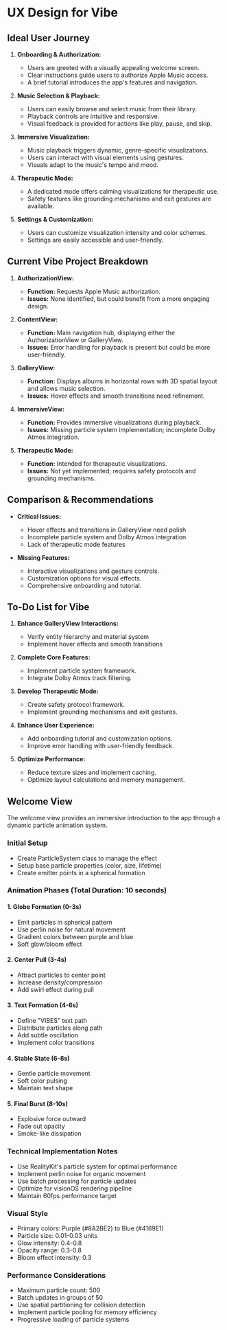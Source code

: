 # UX Design for Vibe

## Ideal User Journey

1. **Onboarding & Authorization:**
   - Users are greeted with a visually appealing welcome screen.
   - Clear instructions guide users to authorize Apple Music access.
   - A brief tutorial introduces the app's features and navigation.

2. **Music Selection & Playback:**
   - Users can easily browse and select music from their library.
   - Playback controls are intuitive and responsive.
   - Visual feedback is provided for actions like play, pause, and skip.

3. **Immersive Visualization:**
   - Music playback triggers dynamic, genre-specific visualizations.
   - Users can interact with visual elements using gestures.
   - Visuals adapt to the music's tempo and mood.

4. **Therapeutic Mode:**
   - A dedicated mode offers calming visualizations for therapeutic use.
   - Safety features like grounding mechanisms and exit gestures are available.

5. **Settings & Customization:**
   - Users can customize visualization intensity and color schemes.
   - Settings are easily accessible and user-friendly.

## Current Vibe Project Breakdown

1. **AuthorizationView:**
   - **Function:** Requests Apple Music authorization.
   - **Issues:** None identified, but could benefit from a more engaging design.

2. **ContentView:**
   - **Function:** Main navigation hub, displaying either the AuthorizationView or GalleryView.
   - **Issues:** Error handling for playback is present but could be more user-friendly.

3. **GalleryView:**
   - **Function:** Displays albums in horizontal rows with 3D spatial layout and allows music selection.
   - **Issues:** Hover effects and smooth transitions need refinement.

4. **ImmersiveView:**
   - **Function:** Provides immersive visualizations during playback.
   - **Issues:** Missing particle system implementation; incomplete Dolby Atmos integration.

5. **Therapeutic Mode:**
   - **Function:** Intended for therapeutic visualizations.
   - **Issues:** Not yet implemented; requires safety protocols and grounding mechanisms.

## Comparison & Recommendations

- **Critical Issues:**
  - Hover effects and transitions in GalleryView need polish
  - Incomplete particle system and Dolby Atmos integration
  - Lack of therapeutic mode features

- **Missing Features:**
  - Interactive visualizations and gesture controls.
  - Customization options for visual effects.
  - Comprehensive onboarding and tutorial.

## To-Do List for Vibe

1. **Enhance GalleryView Interactions:**
   - Verify entity hierarchy and material system
   - Implement hover effects and smooth transitions

2. **Complete Core Features:**
   - Implement particle system framework.
   - Integrate Dolby Atmos track filtering.

3. **Develop Therapeutic Mode:**
   - Create safety protocol framework.
   - Implement grounding mechanisms and exit gestures.

4. **Enhance User Experience:**
   - Add onboarding tutorial and customization options.
   - Improve error handling with user-friendly feedback.

5. **Optimize Performance:**
   - Reduce texture sizes and implement caching.
   - Optimize layout calculations and memory management.

## Welcome View

The welcome view provides an immersive introduction to the app through a dynamic particle animation system.

### Initial Setup
- Create ParticleSystem class to manage the effect
- Setup base particle properties (color, size, lifetime)
- Create emitter points in a spherical formation

### Animation Phases (Total Duration: 10 seconds)

#### 1. Globe Formation (0-3s)
- Emit particles in spherical pattern
- Use perlin noise for natural movement
- Gradient colors between purple and blue
- Soft glow/bloom effect

#### 2. Center Pull (3-4s)
- Attract particles to center point
- Increase density/compression
- Add swirl effect during pull

#### 3. Text Formation (4-6s)
- Define "VIBES" text path
- Distribute particles along path
- Add subtle oscillation
- Implement color transitions

#### 4. Stable State (6-8s)
- Gentle particle movement
- Soft color pulsing
- Maintain text shape

#### 5. Final Burst (8-10s)
- Explosive force outward
- Fade out opacity
- Smoke-like dissipation

### Technical Implementation Notes
- Use RealityKit's particle system for optimal performance
- Implement perlin noise for organic movement
- Use batch processing for particle updates
- Optimize for visionOS rendering pipeline
- Maintain 60fps performance target

### Visual Style
- Primary colors: Purple (#8A2BE2) to Blue (#4169E1)
- Particle size: 0.01-0.03 units
- Glow intensity: 0.4-0.8
- Opacity range: 0.3-0.8
- Bloom effect intensity: 0.3

### Performance Considerations
- Maximum particle count: 500
- Batch updates in groups of 50
- Use spatial partitioning for collision detection
- Implement particle pooling for memory efficiency
- Progressive loading of particle systems 